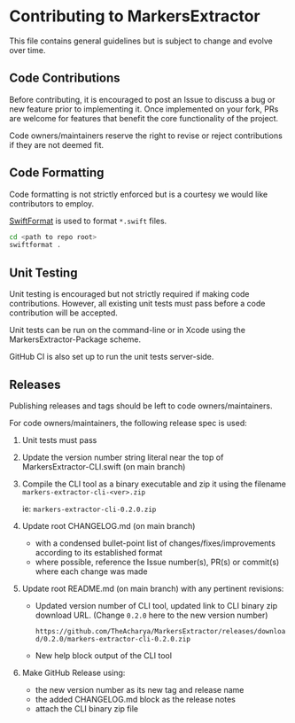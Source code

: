 # Contributing to MarkersExtractor

This file contains general guidelines but is subject to change and evolve over time.

## Code Contributions

Before contributing, it is encouraged to post an Issue to discuss a bug or new feature prior to implementing it. Once implemented on your fork, PRs are welcome for features that benefit the core functionality of the project.

Code owners/maintainers reserve the right to revise or reject contributions if they are not deemed fit.

## Code Formatting

Code formatting is not strictly enforced but is a courtesy we would like contributors to employ.

[SwiftFormat](https://github.com/nicklockwood/SwiftFormat) is used to format `*.swift` files.

```bash
cd <path to repo root>
swiftformat .
```

## Unit Testing

Unit testing is encouraged but not strictly required if making code contributions. However, all existing unit tests must pass before a code contribution will be accepted.

Unit tests can be run on the command-line or in Xcode using the MarkersExtractor-Package scheme.

GitHub CI is also set up to run the unit tests server-side.

## Releases

Publishing releases and tags should be left to code owners/maintainers.

For code owners/maintainers, the following release spec is used:

1. Unit tests must pass

2. Update the version number string literal near the top of MarkersExtractor-CLI.swift (on main branch)

3. Compile the CLI tool as a binary executable and zip it using the filename `markers-extractor-cli-<ver>.zip`

   ie: `markers-extractor-cli-0.2.0.zip`

4. Update root CHANGELOG.md (on main branch)
   - with a condensed bullet-point list of changes/fixes/improvements according to its established format
   - where possible, reference the Issue number(s), PR(s) or commit(s) where each change was made
   
5. Update root README.md (on main branch) with any pertinent revisions:
   - Updated version number of CLI tool, updated link to CLI binary zip download URL. (Change `0.2.0` here to the new version number)
   
     `https://github.com/TheAcharya/MarkersExtractor/releases/download/0.2.0/markers-extractor-cli-0.2.0.zip`
   
   - New help block output of the CLI tool
   
6. Make GitHub Release using:
   - the new version number as its new tag and release name
   - the added CHANGELOG.md block as the release notes
   - attach the CLI binary zip file